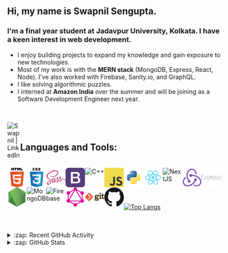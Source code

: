 ## Hi, my name is Swapnil Sengupta. 

### I'm a final year student at Jadavpur University, Kolkata. I have a keen interest in web development.

- I enjoy building projects to expand my knowledge and gain exposure to new technologies.
- Most of my work is with the **MERN stack** (MongoDB, Express, React, Node). I've also worked with Firebase, Sanity.io, and GraphQL.
- I like solving algorithmic puzzles.
- I interned at **Amazon India** over the summer and will be joining as a Software Development Engineer next year.

<br />

[<img align="left" alt="Swapnil | LinkedIn" width="30px" src="https://upload.wikimedia.org/wikipedia/commons/thumb/e/e9/Linkedin_icon.svg/1024px-Linkedin_icon.svg.png" />][linkedin]

<br />

## Languages and Tools:

<br />

<div>
<img align="left" alt="HTML5" width="45px" src="https://raw.githubusercontent.com/github/explore/80688e429a7d4ef2fca1e82350fe8e3517d3494d/topics/html/html.png" />
<img align="left" alt="CSS3" width="45px" src="https://raw.githubusercontent.com/github/explore/80688e429a7d4ef2fca1e82350fe8e3517d3494d/topics/css/css.png" />
<img align="left" alt="Sass" width="45px" src="https://raw.githubusercontent.com/github/explore/80688e429a7d4ef2fca1e82350fe8e3517d3494d/topics/sass/sass.png" />
<img align="left" alt="Bootstrap" width="45px" src="https://raw.githubusercontent.com/github/explore/80688e429a7d4ef2fca1e82350fe8e3517d3494d/topics/bootstrap/bootstrap.png" />
<img align= "left" alt="C++" width="45px" src="https://e7.pngegg.com/pngimages/46/626/png-clipart-c-logo-the-c-programming-language-computer-icons-computer-programming-source-code-programming-miscellaneous-template.png" />
<img align="left" alt="JavaScript" width="45px" src="https://raw.githubusercontent.com/github/explore/80688e429a7d4ef2fca1e82350fe8e3517d3494d/topics/javascript/javascript.png" />
<img align="left" alt="Python" width="45px" src="https://raw.githubusercontent.com/github/explore/80688e429a7d4ef2fca1e82350fe8e3517d3494d/topics/python/python.png" />
<img align="left" alt="ReactJS" width="45px" src="https://raw.githubusercontent.com/github/explore/80688e429a7d4ef2fca1e82350fe8e3517d3494d/topics/react/react.png" />
<img align="left" alt="NextJS" width="45px" src="https://camo.githubusercontent.com/92ec9eb7eeab7db4f5919e3205918918c42e6772562afb4112a2909c1aaaa875/68747470733a2f2f6173736574732e76657263656c2e636f6d2f696d6167652f75706c6f61642f76313630373535343338352f7265706f7369746f726965732f6e6578742d6a732f6e6578742d6c6f676f2e706e67" />
<img align="left" alt="Redux" width="45px" src="https://raw.githubusercontent.com/github/explore/80688e429a7d4ef2fca1e82350fe8e3517d3494d/topics/redux/redux.png" />
<img align="left" alt="Express" width="45px" src="https://raw.githubusercontent.com/github/explore/80688e429a7d4ef2fca1e82350fe8e3517d3494d/topics/express/express.png" />
<img align="left" alt="Node.js" width="45px" src="https://raw.githubusercontent.com/github/explore/80688e429a7d4ef2fca1e82350fe8e3517d3494d/topics/nodejs/nodejs.png" />
<img align="left" alt="MongoDB" width="45px" src="https://encrypted-tbn0.gstatic.com/images?q=tbn:ANd9GcShVIgYZQamjcbZDRvaSVFGOIwu85m5iOABfg&usqp=CAU" />
<img align="left" alt="Firebase" width="45px" src="https://pdvtechnocrats.com/wp-content/uploads/2020/07/Firebase-logo-300x300.png" />
<img align="left" alt="GraphQL" width="45px" src="https://raw.githubusercontent.com/github/explore/5c058a388828bb5fde0bcafd4bc867b5bb3f26f3/topics/graphql/graphql.png" />
<img align="left" alt="Git" width="45px" src="https://raw.githubusercontent.com/github/explore/80688e429a7d4ef2fca1e82350fe8e3517d3494d/topics/git/git.png" />
<img align="left" alt="GitHub" width="45px" src="https://raw.githubusercontent.com/github/explore/78df643247d429f6cc873026c0622819ad797942/topics/github/github.png" />
  
  </div>


<br />
<br />
<br />
<br />

[![Top Langs](https://github-readme-stats.vercel.app/api/top-langs/?username=Swapnil-2001&layout=compact)](https://github.com/Swapnil-2001/github-readme-stats)

<br />
<br />

<details>
  <summary>:zap: Recent GitHub Activity</summary>

<!--START_SECTION:activity-->
1. 🎉 Merged PR [#995](https://github.com/processing/p5.js-website/pull/995) in [processing/p5.js-website](https://github.com/processing/p5.js-website)
2. 🎉 Merged PR [#1694](https://github.com/processing/p5.js-web-editor/pull/1694) in [processing/p5.js-web-editor](https://github.com/processing/p5.js-web-editor)
3. 🎉 Merged PR [#1668](https://github.com/processing/p5.js-web-editor/pull/1668) in [processing/p5.js-web-editor](https://github.com/processing/p5.js-web-editor)
4. 💪 Opened issues [#1266](https://github.com/LeetCode-Feedback/LeetCode-Feedback/issues/1266), [#1584](https://github.com/LeetCode-Feedback/LeetCode-Feedback/issues/1584) and [#2200](https://github.com/LeetCode-Feedback/LeetCode-Feedback/issues/2200) to add missing testcases in [LeetCode](https://github.com/LeetCode-Feedback/LeetCode-Feedback); the testcases were added
5. 🎉 Merged PR [#116](https://github.com/Py-Contributors/AlgorithmsAndDataStructure/pull/116) in [Py-Contributors/AlgorithmsAndDataStructure](https://github.com/Py-Contributors/AlgorithmsAndDataStructure)
6. 🎉 Merged PR [#1618](https://github.com/processing/p5.js-web-editor/pull/1618) in [processing/p5.js-web-editor](https://github.com/processing/p5.js-web-editor)
<!--7. 🎉 Merged PR [#991](https://github.com/processing/p5.js-website/pull/991) in [processing/p5.js-website](https://github.com/processing/p5.js-website)-->
<!--8. 🎉 Merged PR [#27](https://github.com/ayushjainrksh/conactivity/pull/27) in [ayushjainrksh/conactivity](https://github.com/ayushjainrksh/conactivity)-->
<!--END_SECTION:activity-->


</details>

<details>
  <summary>:zap: GitHub Stats</summary>

  <img align="left" alt="codeSTACKr's GitHub Stats" src="https://github-readme-stats-ebon-nine.vercel.app/api?username=Swapnil-2001&show_icons=true&hide_border=true&theme=tokyonight" />

</details>


[linkedin]: https://www.linkedin.com/in/swapnil-sengupta-110498198/
